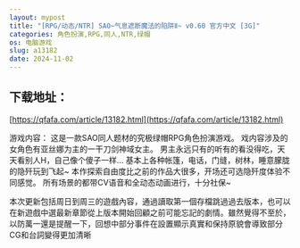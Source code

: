 ```yaml
---
layout: mypost
title: "[RPG/动态/NTR] SAO~气息遮断魔法的陷阱Ⅱ~ v0.60 官方中文 [3G]"
categories: 角色扮演,RPG,同人,NTR,绿帽
os: 电脑游戏
slug: a13182
date: 2024-11-02
---
```


## 下载地址：

[https://qfafa.com/article/13182.html](https://qfafa.com/article/13182.html)

游戏内容：
这是一款SAO同人题材的究极绿帽RPG角色扮演游戏。
戏内容涉及的女角色有亚丝娜为主的一干刀剑神域女主。
男主永远只有的听有的看没得吃，天天看别人H，自己像个傻子一样…
基本上各种帐篷，电话，门缝，树林，睡意朦胧的隐歼玩到飞起~
本作探索自由度比之前的作品大很多，开场还可选隐歼度体验不同感觉。
所有场景的都带CV语音和全动态动画进行，十分社保~

本次更新包括周日到周三的遊戲內容，通過讀取第一個存檔跳過過去版本，也可以在新遊戲中選最新章節從上版本開始回顧之前可能忘記的劇情。雖然覺得不至於，以防萬一還是提醒一下，回想中部分事件在設置顯示真實和保持原貌會導致部分CG和台詞變得更加清晰